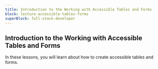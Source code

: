```yaml
---
title: Introduction to the Working with Accessible Tables and Forms
block: lecture-accessible-tables-forms
superBlock: full-stack-developer
---
```


## Introduction to the Working with Accessible Tables and Forms

In these lessons, you will learn about how to create accessible tables and forms.
